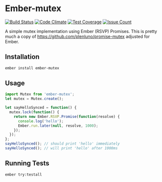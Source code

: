 # Ember-mutex

[![Build Status](https://travis-ci.org/akatov/ember-mutex.svg)](https://travis-ci.org/akatov/ember-mutex)
[![Code Climate](https://codeclimate.com/github/akatov/ember-mutex/badges/gpa.svg)](https://codeclimate.com/github/akatov/ember-mutex)
[![Test Coverage](https://codeclimate.com/github/akatov/ember-mutex/badges/coverage.svg)](https://codeclimate.com/github/akatov/ember-mutex/coverage)
[![Issue Count](https://codeclimate.com/github/akatov/ember-mutex/badges/issue_count.svg)](https://codeclimate.com/github/akatov/ember-mutex)

A simple mutex implementation using Ember (RSVP) Promises.
This is pretty much a copy of https://github.com/plenluno/promise-mutex adjusted for Ember.

## Installation

```bash
ember install ember-mutex
```

## Usage

```js
import Mutex from 'ember-mutex';
let mutex = Mutex.create();

let sayHelloSynced = function() {
  mutex.lock(function() {
    return new Ember.RSVP.Promise(function(resolve) {
      console.log('hello');
      Ember.run.later(null, resolve, 1000);
    });
  });
};
sayHelloSynced(); // should print 'hello' immediately
sayHelloSynced(); // will print 'hello' after 1000ms
```

## Running Tests

```bash
ember try:testall
```
